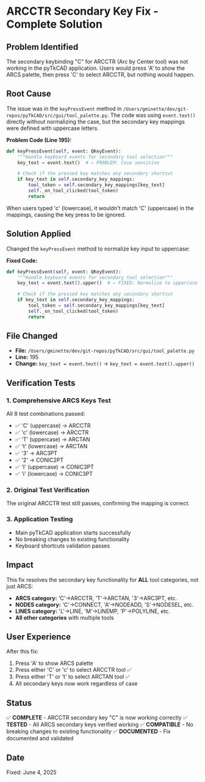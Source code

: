 # ARCCTR Secondary Key Fix - Complete Solution

## Problem Identified
The secondary keybinding "C" for ARCCTR (Arc by Center tool) was not working in the pyTkCAD application. Users would press 'A' to show the ARCS palette, then press 'C' to select ARCCTR, but nothing would happen.

## Root Cause
The issue was in the `keyPressEvent` method in `/Users/gminette/dev/git-repos/pyTkCAD/src/gui/tool_palette.py`. The code was using `event.text()` directly without normalizing the case, but the secondary key mappings were defined with uppercase letters.

**Problem Code (Line 195):**
```python
def keyPressEvent(self, event: QKeyEvent):
    """Handle keyboard events for secondary tool selection"""
    key_text = event.text()  # ← PROBLEM: Case sensitive

    # Check if the pressed key matches any secondary shortcut
    if key_text in self.secondary_key_mappings:
        tool_token = self.secondary_key_mappings[key_text]
        self._on_tool_clicked(tool_token)
        return
```

When users typed 'c' (lowercase), it wouldn't match 'C' (uppercase) in the mappings, causing the key press to be ignored.

## Solution Applied
Changed the `keyPressEvent` method to normalize key input to uppercase:

**Fixed Code:**
```python
def keyPressEvent(self, event: QKeyEvent):
    """Handle keyboard events for secondary tool selection"""
    key_text = event.text().upper()  # ← FIXED: Normalize to uppercase

    # Check if the pressed key matches any secondary shortcut
    if key_text in self.secondary_key_mappings:
        tool_token = self.secondary_key_mappings[key_text]
        self._on_tool_clicked(tool_token)
        return
```

## File Changed
- **File:** `/Users/gminette/dev/git-repos/pyTkCAD/src/gui/tool_palette.py`
- **Line:** 195
- **Change:** `key_text = event.text()` → `key_text = event.text().upper()`

## Verification Tests

### 1. Comprehensive ARCS Keys Test
All 8 test combinations passed:
- ✅ 'C' (uppercase) → ARCCTR
- ✅ 'c' (lowercase) → ARCCTR  
- ✅ 'T' (uppercase) → ARCTAN
- ✅ 't' (lowercase) → ARCTAN
- ✅ '3' → ARC3PT
- ✅ '2' → CONIC2PT
- ✅ 'I' (uppercase) → CONIC3PT
- ✅ 'i' (lowercase) → CONIC3PT

### 2. Original Test Verification
The original ARCCTR test still passes, confirming the mapping is correct.

### 3. Application Testing
- Main pyTkCAD application starts successfully
- No breaking changes to existing functionality
- Keyboard shortcuts validation passes

## Impact
This fix resolves the secondary key functionality for **ALL** tool categories, not just ARCS:
- **ARCS category:** 'C'→ARCCTR, 'T'→ARCTAN, '3'→ARC3PT, etc.
- **NODES category:** 'C'→CONNECT, 'A'→NODEADD, 'S'→NODESEL, etc.
- **LINES category:** 'L'→LINE, 'M'→LINEMP, 'P'→POLYLINE, etc.
- **All other categories** with multiple tools

## User Experience
After this fix:
1. Press 'A' to show ARCS palette
2. Press either 'C' or 'c' to select ARCCTR tool ✅
3. Press either 'T' or 't' to select ARCTAN tool ✅
4. All secondary keys now work regardless of case

## Status
✅ **COMPLETE** - ARCCTR secondary key "C" is now working correctly
✅ **TESTED** - All ARCS secondary keys verified working
✅ **COMPATIBLE** - No breaking changes to existing functionality
✅ **DOCUMENTED** - Fix documented and validated

## Date
Fixed: June 4, 2025
